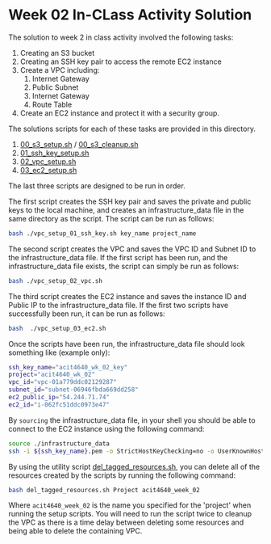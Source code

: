 # Week 02 In-CLass Activity Solution

The solution to week 2 in class activity involved the following tasks:

1. Creating an S3 bucket
1. Creating an SSH key pair to access the remote EC2 instance
1. Create a VPC including:
   1. Internet Gateway
   1. Public Subnet
   1. Internet Gateway
   1. Route Table
1. Create an EC2 instance and protect it with a security group.

The solutions scripts for each of these tasks are provided in this directory.

1. [00_s3_setup.sh](00_s3_setup.sh) / [00_s3_cleanup.sh](00_s3_cleanup.sh)
1. [01_ssh_key_setup.sh](01_ssh_key_setup.sh)
1. [02_vpc_setup.sh](02_vpc_setup.sh)
1. [03_ec2_setup.sh](03_ec2_setup.sh)

The last three scripts are designed to be run in order.

The first script creates the SSH key pair and saves the private and public keys
to the local machine, and creates an infrastructure_data file in the same
directory as the script. The script can be run as follows:

```bash
bash ./vpc_setup_01_ssh_key.sh key_name project_name
```

The second script creates the VPC and saves the VPC ID and Subnet ID to the
infrastructure_data file. If the first script has been run, and the
infrastructure_data file exists, the script can simply be run as follows:

```bash
bash ./vpc_setup_02_vpc.sh
```

The third script creates the EC2 instance and saves the instance ID and Public
IP to the infrastructure_data file. If the first two scripts have successfully
been run, it can be run as follows:

```bash
bash  ./vpc_setup_03_ec2.sh
```

Once the scripts have been run, the infrastructure_data file should look
something like (example only):

```bash
ssh_key_name="acit4640_wk_02_key"
project="acit4640_wk_02"
vpc_id="vpc-01a779ddc02129287"
subnet_id="subnet-06946fbda669dd258"
ec2_public_ip="54.244.71.74"
ec2_id="i-062fc51ddc0973e47"
```

By `sourcing` the infrastructure_data file, in your shell you should be able to
connect to the EC2 instance using the following command:

```bash
source ./infrastructure_data
ssh -i ${ssh_key_name}.pem -o StrictHostKeyChecking=no -o UserKnownHostsFile=/dev/null ubuntu@${ec2_public_ip}
```

By using the utility script
[del_tagged_resources.sh](../../utiltiy/tagged_cleanup/del_tagged_resources.sh),
you can delete all of the resources created by the scripts by running the
following command:

```bash
bash del_tagged_resources.sh Project acit4640_week_02
```

Where `acit4640_week_02` is the name you specified for the 'project' when
running the setup scripts. You will need to run the script twice to cleanup the
VPC as there is a time delay between deleting some resources and being able to
delete the containing VPC.
